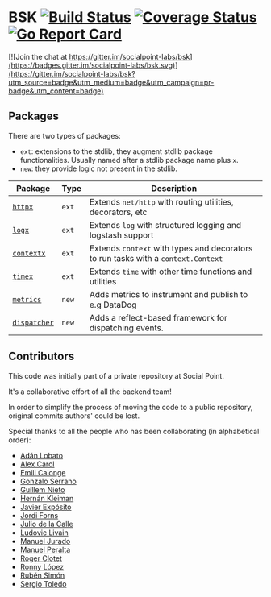 # BSK [![Build Status](https://travis-ci.org/socialpoint-labs/bsk.svg?branch=master)](https://travis-ci.org/socialpoint-labs/bsk) [![Coverage Status](https://coveralls.io/repos/github/socialpoint-labs/bsk/badge.svg?branch=master)](https://coveralls.io/github/socialpoint-labs/bsk?branch=master) [![Go Report Card](https://goreportcard.com/badge/github.com/socialpoint-labs/bsk)](https://goreportcard.com/report/github.com/socialpoint-labs/bsk)

[![Join the chat at https://gitter.im/socialpoint-labs/bsk](https://badges.gitter.im/socialpoint-labs/bsk.svg)](https://gitter.im/socialpoint-labs/bsk?utm_source=badge&utm_medium=badge&utm_campaign=pr-badge&utm_content=badge)

## Packages

There are two types of packages: 
- `ext`: extensions to the stdlib, they augment stdlib package functionalities.
  Usually named after a stdlib package name plus `x`.
- `new`: they provide logic not present in the stdlib.

| Package                    | Type  | Description                                                                       |
| ---                        | ----  | -----------                                                                       |
| [`httpx`](httpx)           | `ext` | Extends `net/http` with routing utilities, decorators, etc                        |
| [`logx`](logx)             | `ext` | Extends `log` with structured logging and logstash support                        |
| [`contextx`](contextx)     | `ext` | Extends `context` with types and decorators to run tasks with a `context.Context` |
| [`timex`](timex)           | `ext` | Extends `time` with other time functions and utilities                            |
| [`metrics`](metrics)       | `new` | Adds metrics to instrument and publish to e.g DataDog                             |
| [`dispatcher`](dispatcher) | `new` | Adds a reflect-based framework for dispatching events.                            |

## Contributors

This code was initially part of a private repository at Social Point.

It's a collaborative effort of all the backend team!

In order to simplify the process of moving the code to a public repository, original commits authors' could be lost.

Special thanks to all the people who has been collaborating (in alphabetical order):

- [Adán Lobato](https://github.com/adanlobato)
- [Alex Carol](https://github.com/alexcarol)
- [Emili Calonge](https://github.com/1000i1)
- [Gonzalo Serrano](https://github.com/gonzaloserrano)
- [Guillem Nieto](https://github.com/gnieto)
- [Hernán Kleiman](https://github.com/mrjusti)
- [Javier Expósito](https://github.com/javierExposito)
- [Jordi Forns](https://github.com/jforns)
- [Julio de la Calle](https://github.com/dixso)
- [Ludovic Livain](https://github.com/sp-ludovic-ivain)
- [Manuel Jurado](https://github.com/manuelljb)
- [Manuel Peralta](https://github.com/---)
- [Roger Clotet](https://github.com/rogerclotet)
- [Ronny López](https://github.com/ronnylt)
- [Rubén Simón](https://github.com/neomede)
- [Sergio Toledo](https://github.com/toledoom)
